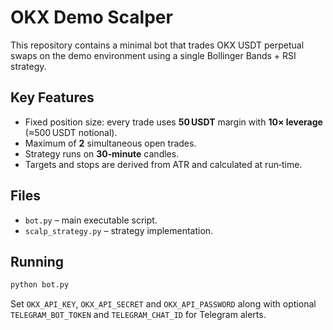 # OKX Demo Scalper

This repository contains a minimal bot that trades OKX USDT perpetual swaps on the demo environment using a single Bollinger Bands + RSI strategy.

## Key Features

- Fixed position size: every trade uses **50 USDT** margin with **10× leverage** (≈500 USDT notional).
- Maximum of **2** simultaneous open trades.
- Strategy runs on **30‑minute** candles.
- Targets and stops are derived from ATR and calculated at run‑time.

## Files

- `bot.py` – main executable script.
- `scalp_strategy.py` – strategy implementation.

## Running

```bash
python bot.py
```

Set `OKX_API_KEY`, `OKX_API_SECRET` and `OKX_API_PASSWORD` along with optional `TELEGRAM_BOT_TOKEN` and `TELEGRAM_CHAT_ID` for Telegram alerts.

